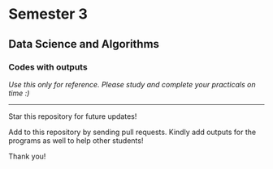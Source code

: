 # Semester 3
## Data Science and Algorithms

### Codes with outputs
*Use this only for reference. Please study and complete your practicals on time :)*
***
Star this repository for future updates!

Add to this repository by sending pull requests.
Kindly add outputs for the programs as well to help other students!

Thank you!
